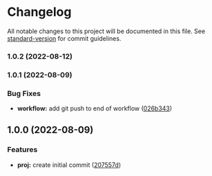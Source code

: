 # Changelog

All notable changes to this project will be documented in this file. See [standard-version](https://github.com/conventional-changelog/standard-version) for commit guidelines.

### 1.0.2 (2022-08-12)

### 1.0.1 (2022-08-09)


### Bug Fixes

* **workflow:** add git push to end of workflow ([026b343](https://github.com/vinceTheProgrammer/snode/commit/026b34393351179b21c5a95d4608e1fcc9e91b1f))

## 1.0.0 (2022-08-09)


### Features

* **proj:** create initial commit ([207557d](https://github.com/vinceTheProgrammer/snode/commit/207557d453a9a741bf9822b360ced6721ca42a37))
